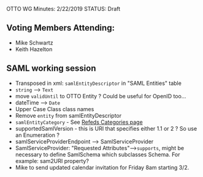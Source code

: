 OTTO WG Minutes: 2/22/2019
STATUS: Draft

## Voting Members Attending:
 - Mike Schwartz
 - Keith Hazelton

## SAML working session

- Transposed in xml: `samlEntityDescriptor` in "SAML Entities" table
- `string` --> `Text`
- move `validUntil` to OTTO Entity ? Could be useful for OpenID too...
- dateTime --> `Date`
- Upper Case Class class names
- Remove `entity` from  samlEntityDescriptor
- `samlEntityCategory` - See [Refeds Categories page](https://wiki.refeds.org/display/ENT/Entity-Categories+Home)
- supportedSamlVersion - this is URI that specifies either 1.1 or 2 ?
So use an Enumeration ?
- samlServiceProviderEndpoint --> SamlServiceProvider
- SamlServiceProvider: "Requested Attributes"-->`supports`, might be necessary
to define SamlSchema which subclasses Schema. For example: sam2URI property?
-  Mike to send updated calendar invitation for Friday 8am starting 3/2.
